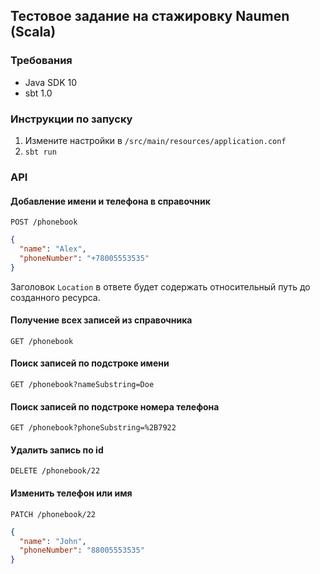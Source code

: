 ## Тестовое задание на стажировку Naumen (Scala)

### Требования

* Java SDK 10
* sbt 1.0

### Инструкции по запуску
1) Измените настройки в `/src/main/resources/application.conf`
2) `sbt run`

### API

#### Добавление имени и телефона в справочник

```http request
POST /phonebook
```
```json
{
  "name": "Alex",
  "phoneNumber": "+78005553535"
}
```

Заголовок `Location` в ответе будет содержать относительный путь до созданного ресурса.

#### Получение всех записей из справочника

```http request
GET /phonebook
```

#### Поиск записей по подстроке имени

```http request
GET /phonebook?nameSubstring=Doe
```

#### Поиск записей по подстроке номера телефона

```http request
GET /phonebook?phoneSubstring=%2B7922
```

#### Удалить запись по id

```http request
DELETE /phonebook/22
```

#### Изменить телефон или имя

```http request
PATCH /phonebook/22
```

```json
{
  "name": "John",
  "phoneNumber": "88005553535"
}
```